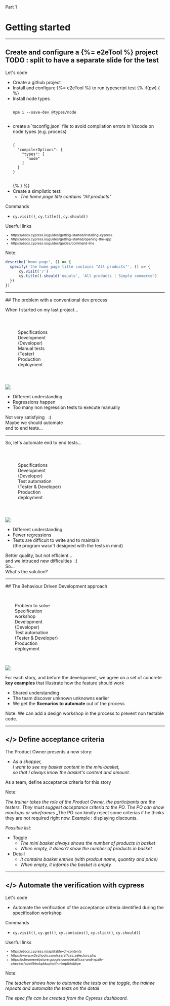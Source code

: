 

<!-- .slide: id="e2e-tests-dev-process" class="slide--part-title slide--vcenter" -->

<div class="flex-row">

  <div class="part-title">
    <span class="text-level-4">Part 1</span>
    <h1 class="text-size-heading-2">Getting started</h1>
  </div>
  
  <div class="part-toc box fragment"></div>

</div>


---

## Create and configure a {%= e2eTool %} project TODO : split to have a separate slide for the test
<!-- .element: class="text-size-heading-3" data-tags="practice" -->

<div class="exercice text-level-5">
  <p>Let's code
  <ul>
    <li>Create a github project
    <li>Install and configure {%= e2eTool %} to run typescript test
    {% if(pw) { %}
  <li>Install node types
    <pre><code class="sh">
npm i --save-dev @types/node
    </code></pre>
  <li>create a `tsconfig.json` file to avoid compilation errors in Vscode on node types (e.g. process)
    <pre><code class="json">
{
  "compilerOptions": {
    "types": [
      "node"
    ]
  }
}
      </code></pre>
    {% } %}
  <li>Create a simplistic test:
    <ul>
      <li><i>The home page title contains "All products"</i>
    </ul>
  </ul>
  <p>Commands
  <ul class="text-level-5">
    <li><code>cy.visit()</code>, <code>cy.title()</code>, <code>cy.should()</code>
  </ul>
  <p>Userful links
  <ul style="font-size:75%">
    <li class="url-link">https://docs.cypress.io/guides/getting-started/installing-cypress
    <li class="url-link">https://docs.cypress.io/guides/getting-started/opening-the-app
    <li class="url-link">https://docs.cypress.io/guides/guides/command-line
  </ul>
</div>

Note:

```typescript
describe('home-page', () => {
  specify('the home page title contains "All products"', () => {
      cy.visit('/')
      cy.title().should('equals', 'All products | Simple commerce')
  })
})
```

---
<!-- .element: class="text-level-3" -->

## The problem with a conventional dev process
<!-- .element: class="text-size-heading-3" -->

<p class="fragment mt-200" data-fragment-index="1">When I started on my last project...

<div class="box flex-row mt-100 screen fragment" style="padding:40px;" data-fragment-index="2">
  <div class="rectangle" data-arrow="->task-dev">Specifications</div>
  <div class="rectangle fragment" data-arrow="->task-test" id="task-dev" data-fragment-index="3">Development<br>(Developer)</div>
  <div class="rectangle overlay-anchor fragment" data-arrow="->task-prod" id="task-test" data-fragment-index="4">Manual tests<br>(Tester)
    <div class="overlay overlay--friction fragment">
      <i class="emo emo-64 emoji-face_with_symbols_on_mouth"></i>
    </div>
  </div>
  <div class="rectangle fragment" id="task-prod" data-fragment-index="5">Production <br> deployment</div>
</div>

<p class="print"><img src="img/print/bdd-1.png"></img></p>

<div class="flex-row">
  <div class="flex-column tiny-gap">
    <ul class="mt-200 text-level-3 no-bullets">
      <li class="fragment"><i class="emo emoji-x"></i>Different understanding
      <li class="fragment"><i class="emo emoji-x"></i>Regressions happen
      <li class="fragment"><i class="emo emoji-x"></i>Too many non regression tests to execute manually
    </ul>
    <div class="sticky fragment">
      Not very satisfying &nbsp; :(
    </div>
  </div>
  <div class="bubble bubble-bottom-left fragment">
    <i class="emo emo-36 emoji-nerd_face"></i>
    <span class="bubble__text">Maybe we should automate <br> end to end tests...</span>
  </div>
</div>
    


---
<!-- .element: class="text-level-3" -->

<p class="mt-150">So, let's automate end to end tests...

<div class="box flex-row mt-150 screen fragment" style="padding:40px;" data-fragment-index="2">
  <div class="rectangle" data-arrow="->task-dev">Specifications</div>
  <div class="rectangle fragment" id="task-dev" data-arrow="->task-test" data-fragment-index="3">Development<br>(Developer)</div>
  <div class="rectangle overlay-anchor fragment" id="task-test" data-arrow="->task-prod" data-fragment-index="4">Test automation<br>(Tester & Developer)
    <div class="overlay overlay--friction fragment">
      <i class="emo emo-64 emoji-face_with_symbols_on_mouth"></i>
    </div>
  </div>
  <div class="rectangle fragment" id="task-prod" data-fragment-index="5">Production <br> deployment</div>
</div>

<img src="img/print/bdd-2.png" class="print"></img>

<div class="mt-200 flex-row">
  <div class="flex-column gap-10">
    <ul class="no-bullets">
      <li class="fragment"><i class="emo emoji-x"></i>Different understanding
      <li class="fragment"><i class="emo emoji-thumbup"></i>Fewer regressions
      <li class="fragment"><i class="emo emoji-x"></i>Tests are difficult to write and to maintain <br> (the program wasn't designed with the tests in mind)
    </ul>
    <div class="sticky fragment">
      Better quality, but not efficient… <div class="fragment">and we intruced new difficulties&nbsp; :(</div>
    </div>
  </div>
  <div class="bubble bubble-bottom-left fragment">
    <i class="emo emo-36 emoji-face_with_monocle"></i>
    <span class="bubble__text">So…<br>What's the solution?</span>
  </div>
</div>


---
<!-- .element: class="text-level-3" -->

## The Behaviour Driven Development approach
<!-- .element: class="text-size-heading-3" -->

<div class="box flex-row screen fragment mt-125" style="padding:30px;">
  <div class="rectangle" data-arrow="->task-example">Problem to solve</div>
  <div class="rectangle fragment" id="task-example" data-arrow="->task-dev,->task-test">Specification <br>workshop</div>
  <div class="flex-column">
    <div class="rectangle fragment" id="task-dev" data-arrow="->task-prod">Development<br>(Developer)</div>
    <div class="rectangle fragment" id="task-test">
      Test automation<br>(Tester & Developer)
      <span class="fragment" data-arrow="task-test->task-dev:validate"></span>
    </div>
  </div>
  <div class="rectangle fragment" id="task-prod">Production <br> deployment</div>
</div>

<img src="img/print/bdd-3.png" class="print"></img>

<p class="fragment mt-125">For each story, and before the development, we agree on a set of concrete <strong>key examples</strong> that illustrate how the feature should work

<div class="flex-row flex-row--center">
  <ul class="mt-100 no-bullets">
    <li class="fragment"><i class="emo emoji-thumbup"></i>Shared understanding
    <li class="fragment"><i class="emo emoji-thumbup"></i>The team discover unknown unknowns earlier
    <li class="fragment"><i class="emo emoji-thumbup"></i>We get the <strong>Scenarios to automate</strong> out of the process
  </ul>
</div>

Note:
We can add a design workshop in the process to prevent non testable code.

---

## &lt;/> Define acceptance criteria
<!-- .element: data-toc-label="</> Verify the mini-basket" -->

<div class="exercice">
  <p>The Product Owner presents a new story:
  <ul>
    <li class="text-level-4"><i> As a shopper,<br>
    I want to see my basket content in the mini-basket,<br>
    so that I always know the basket's content and amount.</i>
  </ul>
  <p class="mt-125">As a team, define acceptance criteria for this story

</div>

Note:

_The trainer takes the role of the Product Owner, the participants are the testers. They must suggest acceptance criteria to the PO._
_The PO can show mockups or wireframes_
_The PO can kindly reject some criterias if he thinks they are not required right now. Example : displaying discounts.


_Possible list:_

- Toggle
  - _The mini basket always shows the number of products in basket_
  - _When empty, it doesn't show the number of products in basket_
- Detail
  - _It contains basket entries (with prodcut name, quantity and price)_
  - _When empty, it informs the basket is empty_


---

## &lt;/> Automate the verification with cypress
<!-- .element: data-toc-exclude class="text-size-heading-3"-->

<div class="exercice text-level-3">
  <p>Let's code
  <ul>
    <li>Automate the verification of the acceptance criteria identified during the specification workshop
  </ul>
  <p>Commands
  <ul>
    <li class="text-level-5"><code>cy.visit()</code>, <code>cy.get()</code>, <code>cy.contains()</code>, <code>cy.click()</code>, <code>cy.should()</code>
  </ul>
  <p>Userful links
  <ul style="font-size:75%">
    <li class="url-link">https://docs.cypress.io/api/table-of-contents
    <li class="url-link">https://www.w3schools.com/cssref/css_selectors.php
    <li class="url-link">https://chromewebstore.google.com/detail/css-and-xpath-checker/aoinfihhckpkkcpholfhmkeplbhddipe
  </ul>
</div>

Note:

_The teacher shows how to automate the tests on the toggle, the trainee repeats and automaite the tests on the detail_

_The spec file can be created from the Cypress dashboard._



